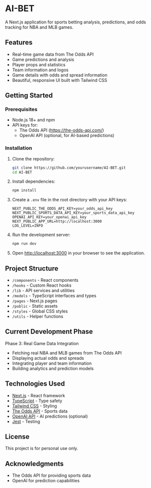 # AI-BET

A Next.js application for sports betting analysis, predictions, and odds tracking for NBA and MLB games.

## Features

- Real-time game data from The Odds API
- Game predictions and analysis
- Player props and statistics
- Team information and logos
- Game details with odds and spread information
- Beautiful, responsive UI built with Tailwind CSS

## Getting Started

### Prerequisites

- Node.js 18+ and npm
- API keys for:
  - The Odds API (https://the-odds-api.com/)
  - OpenAI API (optional, for AI-based predictions)

### Installation

1. Clone the repository:
   ```bash
   git clone https://github.com/yourusername/AI-BET.git
   cd AI-BET
   ```

2. Install dependencies:
   ```bash
   npm install
   ```

3. Create a `.env` file in the root directory with your API keys:
   ```
   NEXT_PUBLIC_THE_ODDS_API_KEY=your_odds_api_key
   NEXT_PUBLIC_SPORTS_DATA_API_KEY=your_sports_data_api_key
   OPENAI_API_KEY=your_openai_api_key
   NEXT_PUBLIC_APP_URL=http://localhost:3000
   LOG_LEVEL=INFO
   ```

4. Run the development server:
   ```bash
   npm run dev
   ```

5. Open [http://localhost:3000](http://localhost:3000) in your browser to see the application.

## Project Structure

- `/components` - React components
- `/hooks` - Custom React hooks
- `/lib` - API services and utilities
- `/models` - TypeScript interfaces and types
- `/pages` - Next.js pages
- `/public` - Static assets
- `/styles` - Global CSS styles
- `/utils` - Helper functions

## Current Development Phase

Phase 3: Real Game Data Integration

- Fetching real NBA and MLB games from The Odds API
- Displaying actual odds and spreads
- Integrating player and team information
- Building analytics and prediction models

## Technologies Used

- [Next.js](https://nextjs.org/) - React framework
- [TypeScript](https://www.typescriptlang.org/) - Type safety
- [Tailwind CSS](https://tailwindcss.com/) - Styling
- [The Odds API](https://the-odds-api.com/) - Sports data
- [OpenAI API](https://openai.com/) - AI predictions (optional)
- [Jest](https://jestjs.io/) - Testing

## License

This project is for personal use only.

## Acknowledgments

- The Odds API for providing sports data
- OpenAI for prediction capabilities
